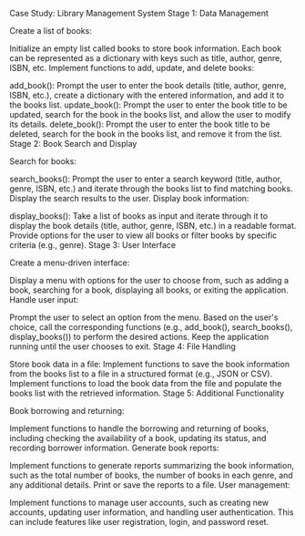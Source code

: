 Case Study: Library Management System
Stage 1: Data Management

Create a list of books:

Initialize an empty list called books to store book information. Each book can be represented as a dictionary with keys such as title, author, genre, ISBN, etc.
Implement functions to add, update, and delete books:

add_book(): Prompt the user to enter the book details (title, author, genre, ISBN, etc.), create a dictionary with the entered information, and add it to the books list.
update_book(): Prompt the user to enter the book title to be updated, search for the book in the books list, and allow the user to modify its details.
delete_book(): Prompt the user to enter the book title to be deleted, search for the book in the books list, and remove it from the list.
Stage 2: Book Search and Display

Search for books:

search_books(): Prompt the user to enter a search keyword (title, author, genre, ISBN, etc.) and iterate through the books list to find matching books. Display the search results to the user.
Display book information:

display_books(): Take a list of books as input and iterate through it to display the book details (title, author, genre, ISBN, etc.) in a readable format. Provide options for the user to view all books or filter books by specific criteria (e.g., genre).
Stage 3: User Interface

Create a menu-driven interface:

Display a menu with options for the user to choose from, such as adding a book, searching for a book, displaying all books, or exiting the application.
Handle user input:

Prompt the user to select an option from the menu.
Based on the user's choice, call the corresponding functions (e.g., add_book(), search_books(), display_books()) to perform the desired actions.
Keep the application running until the user chooses to exit.
Stage 4: File Handling

Store book data in a file:
Implement functions to save the book information from the books list to a file in a structured format (e.g., JSON or CSV).
Implement functions to load the book data from the file and populate the books list with the retrieved information.
Stage 5: Additional Functionality

Book borrowing and returning:

Implement functions to handle the borrowing and returning of books, including checking the availability of a book, updating its status, and recording borrower information.
Generate book reports:

Implement functions to generate reports summarizing the book information, such as the total number of books, the number of books in each genre, and any additional details. Print or save the reports to a file.
User management:

Implement functions to manage user accounts, such as creating new accounts, updating user information, and handling user authentication. This can include features like user registration, login, and password reset.